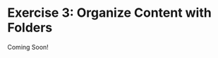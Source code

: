 # Exercise 3: Organize Content with Folders 

Coming Soon!

<!--
[$LIFERAY_LEARN_YOUTUBE_URL$]=https://www.youtube.com/embed/5WpRCh5FiHQ

## Exercise Goals 

* Create folders for Documents and Media in the Asset Libraries 
* Organize content using the new folders 

## Create a Folder Structure for the Product Assets Asset Library 
1. **Open** the _Global Menu_. 
2. **Go to** `Applications` &rarr; `Content` &rarr; `Asset Libraries` (if you're not already there from the previous exercise). 
3. **Click** _Product Assets_. 
4. **Click** _Documents and Media_ under _Content & Data_. 
5. **Click** the _Add_ button at the top right. 
6. **Choose** _Folder_. 
7. **Type** `Product Images` for the  _Name_. 
8. **Click** the _Save_ button at the bottom. 
9. **Click** the _Add_ button. 
10. **Choose** _Folder_. 
11. **Type** `Product Descriptions` for the  _Name_. 
12. **Click** the _Save_ button at the bottom. 

## Add a Sub-Folder to Product Descriptions 
1. **Click** the _Product Descriptions_ folder. 
2. **Click** the _Add_ button. 
3. **Choose** _Folder_. 
4. **Type** `Product Graphics` for the  _Name_. 
5. **Click** the _Save_ button at the bottom. 

## Move Existing Files to the Appropriate Folders 
1. **Click** the _Files_ tab at the top of the page to view files and main folders. 
2. **Check** the box next to `TS2 Robot Connectivity`, `TS2-40 Manual Image`, and `TS2-40 Programming Graphic` (three images). 
3. **Click** _Move_ icon (folder with an arrow) in the menu at the top. 
4. **Click** _Product Descriptions_. 
5. **Click** _Product Graphics_. 
6. **Click** the _Select This Folder_ button at the bottom. 
	- You can view the newly moved images by clicking _Product Descriptions_ and then _Product Graphics_. 
7. **Select** all of the remaining images. 
8. **Click** _Move_ icon in the menu at the top. 
9. **Click** _Product Images_. 
10. **Click** the _Select This Folder_ button at the bottom. 
	- You can also drag and drop images into the desired folder. 

## Create a Folder Structure for the Technical Documents Asset Library 
1. **Open** the _Global Menu_. 
2. **Go to** `Applications` &rarr; `Content` &rarr; `Asset Libraries`. 
	- You can also click _Asset Libraries_ in the breadcrumb menu to view all available libraries. 
3. **Click** _Technical Documents_. 
4. **Click** _Documents and Media_ under _Content & Data_. 
5. **Click** the _Add_ button at the top right. 
6. **Choose** _Folder_. 
7. **Type** `Warranties` for the  _Name_. 
8. **Click** the _Save_ button at the bottom. 
9. **Click** the _Add_ button. 
10. **Choose** _Folder_. 
11. **Type** `User Manuals` for the  _Name_. 
12. **Click** the _Save_ button at the bottom. 
13. **Click** the _Add_ button. 
14. **Choose** _Folder_. 
15. **Type** `Product Specifications` for the  _Name_. 
16. **Click** the _Save_ button at the bottom. 

## Move Existing Files to the Appropriate Folders 
1. **Click** the _Files_ tab at the top of the page if you are not already on the main _Documents and Media_ page. 
2. **Click** the _Options_ (three dots) menu next to the `warranty-disclaimer` document. 
3. **Choose** _Move_. 
4. **Click** _Warranties_. 
5. **Click** the _Select This Folder_ button at the bottom. 
6. **Select** the remaining documents, `TS2_84_Operations Manual` and `TS2_60_Operations Manual`. 
7. **Click** _Move_ (folder) icon in the menu at the top. 
8. **Click** _User Manuals_. 
9. **Click** the _Select This Folder_ button at the bottom. 

---

## Bonus Exercise 
1. Create a folder structure for Web Content in the Product Assets Asset Library. Include folders for Product Highlights, New Products, and Product Development. 
-->